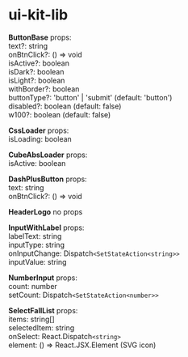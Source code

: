 # ui-kit-lib

**ButtonBase** props:  
text?: string  
onBtnClick?: () => void  
isActive?: boolean  
isDark?: boolean  
isLight?: boolean  
withBorder?: boolean  
buttonType?: 'button' | 'submit' (default: 'button')  
disabled?: boolean (default: false)  
w100?: boolean (default: false)

**CssLoader** props:  
isLoading: boolean

**CubeAbsLoader** props:  
isActive: boolean

**DashPlusButton** props:  
text: string  
onBtnClick?: () => void

**HeaderLogo** no props

**InputWithLabel** props:  
labelText: string  
inputType: string  
onInputChange: Dispatch`<SetStateAction<string>>`  
inputValue: string

**NumberInput** props:  
count: number  
setCount: Dispatch`<SetStateAction<number>>`

**SelectFallList** props:  
items: string[]  
selectedItem: string  
onSelect: React.Dispatch`<string>`  
element: () => React.JSX.Element (SVG icon)
